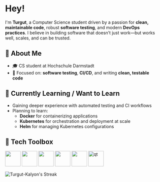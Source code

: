 # Hey! 

I'm **Turgut**, a Computer Science student driven by a passion for **clean, maintainable code**, robust **software testing**, and modern **DevOps practices**. 
I believe in building software that doesn’t just work—but works well, scales, and can be trusted.

## 🚀 About Me
- 🎓 CS student at Hochschule Darmstadt
- 🧪 Focused on: **software testing**, **CI/CD**, and writing **clean, testable code**

## 🌱 Currently Learning / Want to Learn
- Gaining deeper experience with automated testing and CI workflows
- Planning to learn:
  - **Docker** for containerizing applications
  - **Kubernetes** for orchestration and deployment at scale
  - **Helm** for managing Kubernetes configurations

## 🧰 Tech Toolbox

<p align="left">
  <img src="https://cdn.jsdelivr.net/gh/devicons/devicon/icons/python/python-original.svg" width="50" />
  <img src="https://cdn.jsdelivr.net/gh/devicons/devicon/icons/cplusplus/cplusplus-original.svg" width="50" />
  <img src="https://cdn.jsdelivr.net/gh/devicons/devicon/icons/jenkins/jenkins-original.svg" width="50" />
  <img src="https://cdn.jsdelivr.net/gh/devicons/devicon/icons/git/git-original.svg" width="50" />
  <img src="https://cdn.jsdelivr.net/gh/devicons/devicon/icons/linux/linux-original.svg" width="50" />
  <img src="https://upload.wikimedia.org/wikipedia/commons/0/0b/Qt_logo_2016.svg" alt="qt" width="50"/>
</p>


![Turgut-Kalyon's Streak](https://github-readme-streak-stats.herokuapp.com/?user=Turgut-Kalyon&theme=vue-dark&hide_border=false)

